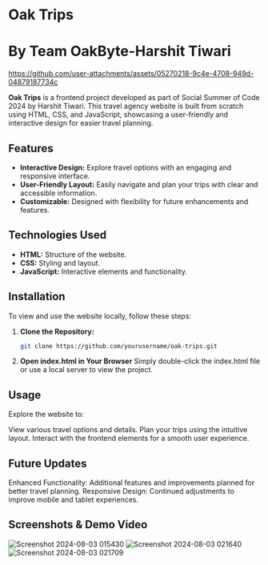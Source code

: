 # Oak Trips
# By Team OakByte-Harshit Tiwari

https://github.com/user-attachments/assets/05270218-9c4e-4708-949d-04879187734c



**Oak Trips** is a frontend project developed as part of Social Summer of Code 2024 by Harshit Tiwari. This travel agency website is built from scratch using HTML, CSS, and JavaScript, showcasing a user-friendly and interactive design for easier travel planning.

## Features

- **Interactive Design:** Explore travel options with an engaging and responsive interface.
- **User-Friendly Layout:** Easily navigate and plan your trips with clear and accessible information.
- **Customizable:** Designed with flexibility for future enhancements and features.

## Technologies Used

- **HTML:** Structure of the website.
- **CSS:** Styling and layout.
- **JavaScript:** Interactive elements and functionality.

## Installation

To view and use the website locally, follow these steps:

1. **Clone the Repository:**
   ```bash
   git clone https://github.com/yourusername/oak-trips.git
2. **Open index.html in Your Browser**
   Simply double-click the index.html file or use a local server to view the project.

## Usage
   Explore the website to:

   View various travel options and details.
   Plan your trips using the intuitive layout.
   Interact with the frontend elements for a smooth user experience.

## Future Updates
   Enhanced Functionality: Additional features and improvements planned for better travel planning.
   Responsive Design: Continued adjustments to improve mobile and tablet experiences.

## Screenshots & Demo Video
![Screenshot 2024-08-03 015430](https://github.com/user-attachments/assets/aa6b7cfb-3ad7-47ae-b54d-af05f74ee609)
![Screenshot 2024-08-03 021640](https://github.com/user-attachments/assets/529465e6-debb-4a60-977c-83e9c4f83181)
![Screenshot 2024-08-03 021709](https://github.com/user-attachments/assets/20e6ecfc-804c-4c79-8d06-4ced570786a9)



